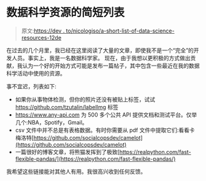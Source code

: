 # 数据科学资源的简短列表

> 原文:[https://dev . to/nicologiso/a-short-list-of-data-science-resources-12de](https://dev.to/nicologiso/a-short-list-of-data-science-resources-12de)

在过去的几个月里，我已经在这里阅读了大量的文章，即使我不是一个“完全”的开发人员。事实上，我是一名数据科学家。
现在，由于我想以更积极的方式做出贡献，我认为一个好的开始方式可能是发布一篇帖子，其中包含一些最近在我的数据科学活动中使用的资源。

事不宜迟，列表如下:

*   如果你从事物体检测，但你的照片还没有被贴上标签，试试 https://github.com/tzutalin/labelImg 标签
*   https://www.any-api.com 为 500 多个公共 API 提供文档和测试平台。仅举几个:NBA，Spotify，Gmail。
*   csv 文件中并不总是有表格数据。有时你需要从 pdf 文件中提取它们:看看卡梅洛特[https://github.com/socialcopsdev/camelot](https://github.com/socialcopsdev/camelot)
*   一篇很好的博客文章，将熊猫发挥到了极致[https://realpython.com/fast-flexible-pandas/](https://realpython.com/fast-flexible-pandas/)

我希望这些链接能对其他人有用。我很高兴收到任何反馈。
